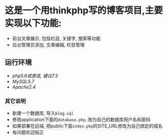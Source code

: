 # 这是一个用thinkphp写的博客项目,主要实现以下功能:
- 前台文章展示, 包括栏目, 关键字, 搜索等功能
- 后台管理员添加, 文章编辑, 栏目管理

## 运行环境
- *php5.6或更高, 建议7.3*
- *MySQL5.7*
- *Apache2.4*

### 其它说明
- 新建一个数据库, 导入`blog.sql`
- 修改application下面的`database.php`, 改为自己的数据库用户名和密码
- 如果部署在远端, 把public下面`index.php`的SITE_URL修改为自己绑定的域名
- 有问题欢迎指正
